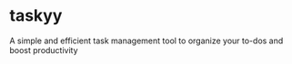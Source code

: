 # taskyy
A simple and efficient task management tool to organize your to-dos and boost productivity
